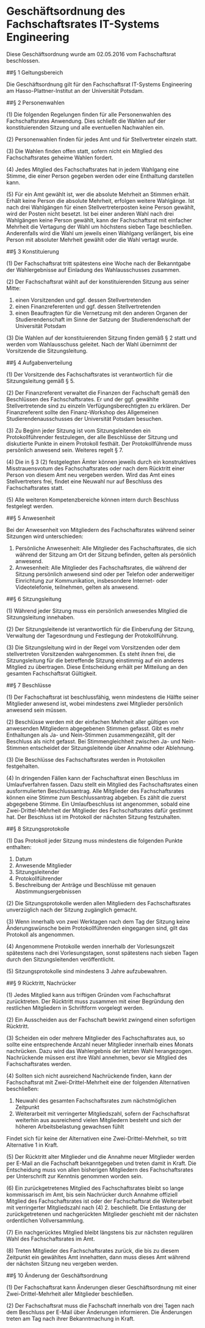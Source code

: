 # Geschäftsordnung des Fachschaftsrates IT-Systems Engineering

Diese Geschäftsordnung wurde am 02.05.2016 vom Fachschaftsrat beschlossen.



##§ 1 Geltungsbereich

Die Geschäftsordnung gilt für den Fachschaftsrat IT-Systems Engineering am Hasso-Plattner-Institut an der Universität Potsdam.


##§ 2 Personenwahlen

(1) Die folgenden Regelungen finden für alle Personenwahlen des Fachschaftsrates Anwendung. Dies schließt die Wahlen auf der konstituierenden Sitzung und alle eventuellen Nachwahlen ein.

(2) Personenwahlen finden für jedes Amt und für Stellvertreter einzeln statt.

(3) Die Wahlen finden offen statt, sofern nicht ein Mitglied des Fachschaftsrates geheime Wahlen fordert.

(4) Jedes Mitglied des Fachschaftsrates hat in jedem Wahlgang eine Stimme, die einer Person gegeben werden oder eine Enthaltung darstellen kann.

(5) Für ein Amt gewählt ist, wer die absolute Mehrheit an Stimmen erhält. Erhält keine Person die absolute Mehrheit, erfolgen weitere Wahlgänge. Ist nach drei Wahlgängen für einen Stellvertreterposten keine Person gewählt, wird der Posten nicht besetzt. Ist bei einer anderen Wahl nach drei Wahlgängen keine Person gewählt, kann der Fachschaftsrat mit einfacher Mehrheit die Vertagung der Wahl um höchstens sieben Tage beschließen. Anderenfalls wird die Wahl um jeweils einen Wahlgang verlängert, bis eine Person mit absoluter Mehrheit gewählt oder die Wahl vertagt wurde.


##§ 3 Konstituierung

(1) Der Fachschaftsrat tritt spätestens eine Woche nach der Bekanntgabe der Wahlergebnisse auf Einladung des Wahlausschusses zusammen.

(2) Der Fachschaftsrat wählt auf der konstituierenden Sitzung aus seiner Mitte:

1. einen Vorsitzenden und ggf. dessen Stellvertretenden
2. einen Finanzreferenten und ggf. dessen Stellvertretenden
3. einen Beauftragten für die Vernetzung mit den anderen Organen der Studierendenschaft im Sinne der Satzung der Studierendenschaft der Universität Potsdam

(3) Die Wahlen auf der konstituierenden Sitzung finden gemäß § 2 statt und werden vom Wahlausschuss geleitet. Nach der Wahl übernimmt der Vorsitzende die Sitzungsleitung.


##§ 4 Aufgabenverteilung

(1) Der Vorsitzende des Fachschaftsrates ist verantwortlich für die Sitzungsleitung gemäß § 5.

(2) Der Finanzreferent verwaltet die Finanzen der Fachschaft gemäß den Beschlüssen des Fachschaftsrates. Er und der ggf. gewählte Stellvertretende sind zu einzeln Verfügungsberechtigten zu erklären. Der Finanzreferent sollte den Finanz-Workshop des Allgemeinen Studierendenausschusses der Universität Potsdam besuchen.

(3) Zu Beginn jeder Sitzung ist vom Sitzungsleitenden ein Protokollführender festzulegen, der alle Beschlüsse der Sitzung und diskutierte Punkte in einem Protokoll festhält. Der Protokollführende muss persönlich anwesend sein. Weiteres regelt § 7.

(4) Die in § 3 (2) festgelegten Ämter können jeweils durch ein konstruktives Misstrauensvotum des Fachschaftsrates oder nach dem Rücktritt einer Person von diesem Amt neu vergeben werden. Wird das Amt eines Stellvertreters frei, findet eine Neuwahl nur auf Beschluss des Fachschaftsrates statt.

(5) Alle weiteren Kompetenzbereiche können intern durch Beschluss festgelegt werden.


##§ 5 Anwesenheit

Bei der Anwesenheit von Mitgliedern des Fachschaftsrates während seiner Sitzungen wird unterschieden:

1. Persönliche Anwesenheit: Alle Mitglieder des Fachschaftsrates, die sich während der Sitzung am Ort der Sitzung befinden, gelten als persönlich anwesend.
2. Anwesenheit: Alle Mitglieder des Fachschaftsrates, die während der Sitzung persönlich anwesend sind oder per Telefon oder anderweitiger Einrichtung zur Kommunikation, insbesondere Internet- oder Videotelefonie, teilnehmen, gelten als anwesend.


##§ 6 Sitzungsleitung

(1) Während jeder Sitzung muss ein persönlich anwesendes Mitglied die Sitzungsleitung innehaben.

(2) Der Sitzungsleitende ist verantwortlich für die Einberufung der Sitzung, Verwaltung der Tagesordnung und Festlegung der Protokollführung.

(3) Die Sitzungsleitung wird in der Regel vom Vorsitzenden oder dem stellvertreten Vorsitzenden wahrgenommen. Es steht ihnen frei, die Sitzungsleitung für die betreffende Sitzung einstimmig auf ein anderes Mitglied zu übertragen. Diese Entscheidung erhält per Mitteilung an den gesamten Fachschaftsrat Gültigkeit.


##§ 7 Beschlüsse

(1) Der Fachschaftsrat ist beschlussfähig, wenn mindestens die Hälfte seiner Mitglieder anwesend ist, wobei mindestens zwei Mitglieder persönlich anwesend sein müssen.

(2) Beschlüsse werden mit der einfachen Mehrheit aller gültigen von anwesenden Mitgliedern abgegebenen Stimmen gefasst. Gibt es mehr Enthaltungen als Ja- und Nein-Stimmen zusammengezählt, gilt der Beschluss als nicht gefasst. Bei Stimmengleichheit zwischen Ja- und Nein-Stimmen entscheidet der Sitzungsleitende über Annahme oder Ablehnung. 

(3) Die Beschlüsse des Fachschaftsrates werden in Protokollen festgehalten.

(4) In dringenden Fällen kann der Fachschaftsrat einen Beschluss im Umlaufverfahren fassen. Dazu stellt ein Mitglied des Fachschaftsrates einen ausformulierten Beschlussantrag. Alle Mitglieder des Fachschaftsrates können eine Stimme zum Beschlussantrag abgeben. Es zählt die zuerst abgegebene Stimme. Ein Umlaufbeschluss ist angenommen, sobald eine Zwei-Drittel-Mehrheit der Mitglieder des Fachschaftsrates dafür gestimmt hat. Der Beschluss ist im Protokoll der nächsten Sitzung festzuhalten.


##§ 8 Sitzungsprotokolle

(1) Das Protokoll jeder Sitzung muss mindestens die folgenden Punkte enthalten:

1. Datum
2. Anwesende Mitglieder
3. Sitzungsleitender
4. Protokollführender
5. Beschreibung der Anträge und Beschlüsse mit genauen Abstimmungsergebnissen

(2) Die Sitzungsprotokolle werden allen Mitgliedern des Fachschaftsrates unverzüglich nach der Sitzung zugänglich gemacht.

(3) Wenn innerhalb von zwei Werktagen nach dem Tag der Sitzung keine Änderungswünsche beim Protokollführenden eingegangen sind, gilt das Protokoll als angenommen.

(4) Angenommene Protokolle werden innerhalb der Vorlesungszeit spätestens nach drei Vorlesungstagen, sonst spätestens nach sieben Tagen durch den Sitzungsleitenden veröffentlicht.

(5) Sitzungsprotokolle sind mindestens 3 Jahre aufzubewahren.


##§ 9 Rücktritt, Nachrücker

(1) Jedes Mitglied kann aus triftigen Gründen vom Fachschaftsrat zurücktreten. Der Rücktritt muss zusammen mit einer Begründung den restlichen Mitgliedern in Schriftform vorgelegt werden.

(2) Ein Ausscheiden aus der Fachschaft bewirkt zwingend einen sofortigen Rücktritt.

(3) Scheiden ein oder mehrere Mitglieder des Fachschaftsrates aus, so sollte eine entsprechende Anzahl neuer Mitglieder innerhalb eines Monats nachrücken. Dazu wird das Wahlergebnis der letzten Wahl herangezogen. Nachrückende müssen erst ihre Wahl annehmen, bevor sie Mitglied des Fachschaftsrates werden.

(4) Sollten sich nicht ausreichend Nachrückende finden, kann der Fachschaftsrat mit Zwei-Drittel-Mehrheit eine der folgenden Alternativen beschließen:

1. Neuwahl des gesamten Fachschaftsrates zum nächstmöglichen Zeitpunkt
2. Weiterarbeit mit verringerter Mitgliedszahl, sofern der Fachschaftsrat weiterhin aus ausreichend vielen Mitgliedern besteht und sich der höheren Arbeitsbelastung gewachsen fühlt

Findet sich für keine der Alternativen eine Zwei-Drittel-Mehrheit, so tritt Alternative 1 in Kraft.

(5) Der Rücktritt alter Mitglieder und die Annahme neuer Mitglieder werden per E-Mail an die Fachschaft bekanntgegeben und treten damit in Kraft. Die Entscheidung muss von allen bisherigen Mitgliedern des Fachschaftsrates per Unterschrift zur Kenntnis genommen worden sein.

(6) Ein zurückgetretenes Mitglied des Fachschaftsrates bleibt so lange kommissarisch im Amt, bis sein Nachrücker durch Annahme offiziell Mitglied des Fachschaftsrates ist oder der Fachschaftsrat die Weiterarbeit mit verringerter Mitgliedszahl nach (4) 2. beschließt. Die Entlastung der zurückgetretenen und nachgerückten Mitglieder geschieht mit der nächsten ordentlichen Vollversammlung.

(7) Ein nachgerücktes Mitglied bleibt längstens bis zur nächsten regulären Wahl des Fachschaftsrates im Amt.

(8) Treten Mitglieder des Fachschaftsrates zurück, die bis zu diesem Zeitpunkt ein gewähltes Amt innehatten, dann muss dieses Amt während der nächsten Sitzung neu vergeben werden.


##§ 10 Änderung der Geschäftsordnung

(1) Der Fachschaftsrat kann Änderungen dieser Geschäftsordnung mit einer Zwei-Drittel-Mehrheit aller Mitglieder beschließen.

(2) Der Fachschaftsrat muss die Fachschaft innerhalb von drei Tagen nach dem Beschluss per E-Mail über Änderungen informieren. Die Änderungen treten am Tag nach ihrer Bekanntmachung in Kraft.